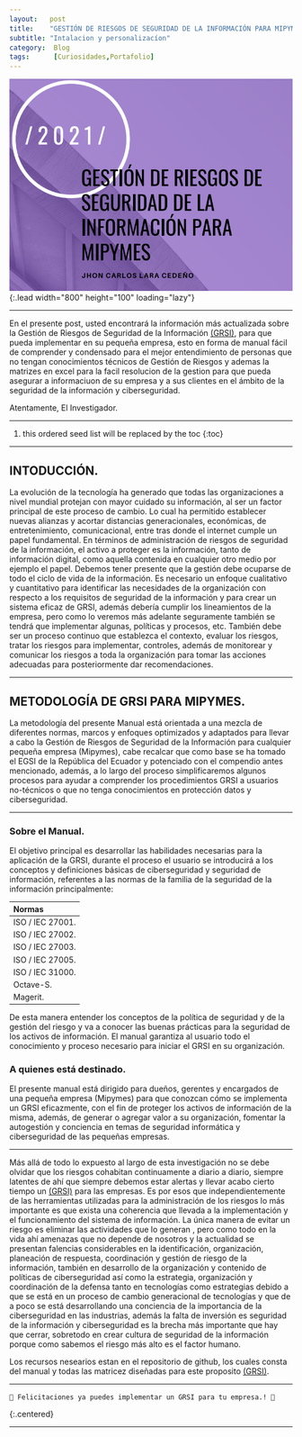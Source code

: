 ```yaml
---
layout:   post
title:    "GESTIÓN DE RIESGOS DE SEGURIDAD DE LA INFORMACIÓN PARA MIPYMES. "
subtitle: "Intalacion y personalizacíon"
category:  Blog
tags:      [Curiosidades,Portafolio]
---
```

![list](/assets/img/grsi/Captura%20de%20pantalla%20(171).png){:.lead width="800" height="100" loading="lazy"}

***

En el presente post, usted encontrará la información más actualizada sobre la Gestión de Riesgos de Seguridad de la Información [(GRSI)], para que pueda implementar en su pequeña empresa, esto en forma de manual fácil de comprender y condensado para el mejor entendimiento de personas que no tengan conocimientos técnicos de Gestión de Riesgos y ademas la matrizes en excel para la facil resolucion de la gestion para que pueda asegurar a informaciuon de su empresa y a sus clientes en el ámbito de la seguridad de la información y ciberseguridad.

Atentamente, El Investigador.

***
<!--more-->

1. this ordered seed list will be replaced by the toc
{:toc}

***

## INTODUCCIÓN.

La evolución de la tecnología ha generado que todas las organizaciones a nivel mundial protejan con mayor cuidado su información, al ser un factor principal de este proceso de cambio. 
Lo cual ha permitido establecer nuevas alianzas y acortar distancias generacionales, económicas, de entretenimiento, comunicacional, entre tras donde el internet cumple un papel fundamental.
En términos de administración de riesgos de seguridad de la información, el activo a proteger es la información, tanto de información digital, como aquella contenida en cualquier otro medio por ejemplo el papel. Debemos tener presente que la gestión debe ocuparse de todo el ciclo de vida de la información.
Es necesario un enfoque cualitativo y cuantitativo para identificar las necesidades de la organización con respecto a los requisitos de seguridad de la información y para crear un sistema eficaz de GRSI, además debería cumplir los lineamientos de la empresa, pero como lo veremos más adelante seguramente también se tendrá que implementar algunas, políticas y procesos, etc.
También debe ser un proceso continuo que establezca el contexto, evaluar los riesgos, tratar los riesgos para implementar, controles, además de monitorear y comunicar los riesgos a toda la organización para tomar las acciones adecuadas para posteriormente dar recomendaciones.

***

## METODOLOGÍA DE GRSI PARA MIPYMES.

La metodología del presente Manual está orientada a una mezcla de diferentes normas, marcos y enfoques optimizados y adaptados para llevar a cabo la Gestión de Riesgos de Seguridad de la Información para cualquier pequeña empresa (Mipymes), cabe recalcar que como base se ha tomado el EGSI de la República del Ecuador y potenciado con el compendio antes mencionado, además, a lo largo del proceso simplificaremos algunos procesos para ayudar a comprender los procedimientos GRSI a usuarios no-técnicos o que no tenga conocimientos en protección datos y ciberseguridad.

***

### Sobre el Manual.

El objetivo principal es desarrollar las habilidades necesarias para la aplicación de la GRSI, durante el proceso el usuario se introducirá a los conceptos y definiciones básicas de ciberseguridad y seguridad de información, referentes a las normas de la familia de la seguridad de la información principalmente:

| Normas         |
|:---------------|
|ISO / IEC 27001.|
|ISO / IEC 27002.|
|ISO / IEC 27003.|
|ISO / IEC 27005.|
|ISO / IEC 31000.|
|Octave-S.       |
|Magerit.        |

De esta manera entender los conceptos de la política de seguridad y de la gestión del riesgo y va a conocer las buenas prácticas para la seguridad de los activos de información. El manual garantiza al usuario todo el conocimiento y proceso necesario para iniciar el GRSI en su organización.

### A quienes está destinado.

El presente manual está dirigido para dueños, gerentes y encargados de una pequeña empresa (Mipymes) para que conozcan cómo se implementa un GRSI eficazmente, con el fin de proteger los activos de información de la misma, además, de generar o agregar valor a su organización, fomentar la autogestión y conciencia en temas de seguridad informática y ciberseguridad de las pequeñas empresas.

***

Más allá de todo lo expuesto al largo de esta investigación no se debe olvidar que los riesgos cohabitan continuamente a diario a diario, siempre latentes de ahí que siempre debemos estar alertas y llevar acabo cierto tiempo un [(GRSI)] para las empresas.
Es por esos que independientemente de las herramientas utilizadas para la administración de los riesgos lo más importante es que exista una coherencia que
llevada a la implementación y el funcionamiento del sistema de información.
La única manera de evitar un riesgo es eliminar las actividades que lo generan , pero como todo en la vida ahí amenazas que no depende de nosotros y la actualidad se presentan falencias considerables en la identificación, organización, planeación de
respuesta, coordinación y gestión de riesgo de la información, también en desarrollo de la organización y contenido de políticas de ciberseguridad así como la estrategia, organización y coordinación de la defensa tanto en tecnologías como estrategias debido a que se está en un proceso de cambio generacional de tecnologías y que de a poco se está desarrollando una conciencia de la importancia de la ciberseguridad en las industrias, además la falta de inversión es seguridad de la información y ciberseguridad es la brecha más importante que hay que cerrar, sobretodo en crear cultura de seguridad de la información porque como sabemos el riesgo más alto es el factor humano.

Los recursos nesearios estan en el repositorio de github, los cuales consta del manual y todas las matricez diseñadas para este proposito [(GRSI)].

***
[(GRSI)]: https://github.com/4xLoff/GRSI
```shell
🎉 Felicitaciones ya puedes implementar un GRSI para tu empresa.! 🎉
```
{:.centered}

***